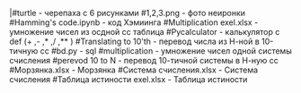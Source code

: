 |#turtle - черепаха с 6 рисунками
#1,2,3.png - фото неиронки
#Hamming's code.ipynb - код Хэмиинга
#Multiplication exel.xlsx - умножение чисел из осдной сс таблица
#Pycalculator - калькулятор с def  (+ ,- ,* ,/ ,** ) 
#Translating to 10'th - перевод числа из Н-ной в 10-тичную сс
#bd.py - sql 
#multiplication - умножение чисел одной системы счисления
#perevod 10 to N - перевод 10-тичной системы в Н-ную сс
#Морзянка.xlsx - Морзянка
#Система счисления.xlsx - Система счисления
#Таблица истиности exel.xlsx - Таблица истиности
